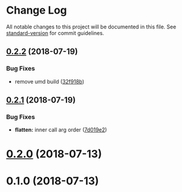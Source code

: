 # Change Log

All notable changes to this project will be documented in this file. See [standard-version](https://github.com/conventional-changelog/standard-version) for commit guidelines.

<a name="0.2.2"></a>
## [0.2.2](https://github.com/belsrc/fjp/compare/v0.2.1...v0.2.2) (2018-07-19)


### Bug Fixes

* remove umd build ([32f918b](https://github.com/belsrc/fjp/commit/32f918b))



<a name="0.2.1"></a>
## [0.2.1](https://github.com/belsrc/fjp/compare/v0.2.0...v0.2.1) (2018-07-19)


### Bug Fixes

* **flatten:** inner call arg order ([7d019e2](https://github.com/belsrc/fjp/commit/7d019e2))



<a name="0.2.0"></a>
# [0.2.0](https://github.com/belsrc/fjp/compare/v0.1.0...v0.2.0) (2018-07-13)



<a name="0.1.0"></a>
# 0.1.0 (2018-07-13)
